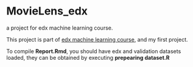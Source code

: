 # MovieLens_edx
a project for edx machine learning course.

This project is part of [edx machine learning course](https://www.edx.org/professional-certificate/harvardx-data-science), and my first project.

To compile **Report.Rmd**, you should have edx and validation datasets loaded, they can be obtained by executing **prepearing dataset.R**
